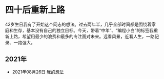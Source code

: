 # 四十后重新上路
42岁生日我有了开始这个网志的想法。过去两年半，几乎全部时间都是围绕着家庭和生存，基本没有自己的独立目标。今天，带着“中年”、“编程小白”的标签我重新上路，希望用最少的浪费和最多的专注面对未来。远看风景，近看人生，一路记录、一路强大。


## 2021年
* 2021年08月26日  [我的想法](https://shangfp.github.io/shang.github.io/)
